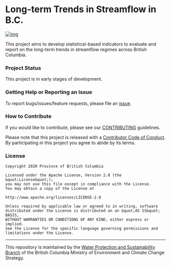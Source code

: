 
# Long-term Trends in Streamflow in B.C.

[![img](https://img.shields.io/badge/Lifecycle-Experimental-339999)](https://github.com/bcgov/repomountie/blob/master/%20doc/lifecycle-badges.md)

This project aims to develop statistical-based indicators to evaluate
and report on the long-term trends in streamflow regimes across British
Columbia.

### Project Status

This project is in early stages of development.

### Getting Help or Reporting an Issue

To report bugs/issues/feature requests, please file an
[issue](https://github.com/bcgov/streamflow-indicator/issues/).

### How to Contribute

If you would like to contribute, please see our
[CONTRIBUTING](CONTRIBUTING.md) guidelines.

Please note that this project is released with a [Contributor Code of
Conduct](CODE_OF_CONDUCT.md). By participating in this project you agree
to abide by its terms.

### License

    Copyright 2020 Province of British Columbia
    
    Licensed under the Apache License, Version 2.0 (the &quot;License&quot;);
    you may not use this file except in compliance with the License.
    You may obtain a copy of the License at
    
    http://www.apache.org/licenses/LICENSE-2.0
    
    Unless required by applicable law or agreed to in writing, software distributed under the License is distributed on an &quot;AS IS&quot; BASIS,
    WITHOUT WARRANTIES OR CONDITIONS OF ANY KIND, either express or implied.
    See the License for the specific language governing permissions and limitations under the License.

-----

This repository is maintained by the [Water Protection and
Sustainability
Branch](https://www2.gov.bc.ca/gov/content/environment/air-land-water/water)
of the British Columbia Ministry of Environment and Climate Change
Strategy.
